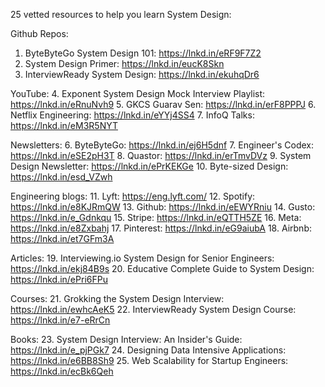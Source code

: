 25 vetted resources to help you learn System Design:

Github Repos:
1. ByteByteGo System Design 101: https://lnkd.in/eRF9F7Z2
2. System Design Primer: https://lnkd.in/eucK8Skn
3. InterviewReady System Design: https://lnkd.in/ekuhqDr6

YouTube:
4. Exponent System Design Mock Interview Playlist: https://lnkd.in/eRnuNvh9
5. GKCS Guarav Sen: https://lnkd.in/erF8PPPJ
6. Netflix Engineering: https://lnkd.in/eYYj4SS4
7. InfoQ Talks: https://lnkd.in/eM3R5NYT

Newsletters:
6. ByteByteGo: https://lnkd.in/ej6H5dnf
7. Engineer's Codex: https://lnkd.in/eSE2pH3T
8. Quastor: https://lnkd.in/erTmvDVz
9. System Design Newsletter: https://lnkd.in/ePrKEKGe
10. Byte-sized Design: https://lnkd.in/esd_VZwh

Engineering blogs:
11. Lyft: https://eng.lyft.com/
12. Spotify: https://lnkd.in/e8KJRmQW
13. Github: https://lnkd.in/eEWYRniu
14. Gusto: https://lnkd.in/e_Gdnkqu
15. Stripe: https://lnkd.in/eQTTH5ZE
16. Meta: https://lnkd.in/e8Zxbahj
17. Pinterest: https://lnkd.in/eG9aiubA
18. Airbnb: https://lnkd.in/et7GFm3A

Articles:
19. Interviewing.io System Design for Senior Engineers: https://lnkd.in/ekj84B9s
20. Educative Complete Guide to System Design: https://lnkd.in/ePri6FPu

Courses:
21. Grokking the System Design Interview: https://lnkd.in/ewhcAeK5
22. InterviewReady System Design Course: https://lnkd.in/e7-eRrCn

Books:
23. System Design Interview: An Insider's Guide: https://lnkd.in/e_pjPGk7
24. Designing Data Intensive Applications: https://lnkd.in/e6BB8Sh9
25. Web Scalability for Startup Engineers: https://lnkd.in/ecBk6Qeh
